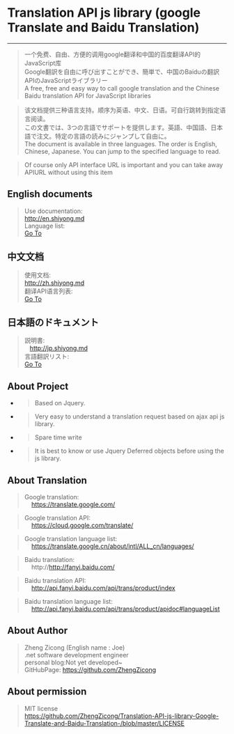 # Translation API js library (google Translate and Baidu Translation)

***

>  一个免费、自由、方便的调用google翻译和中国的百度翻译API的JavaScript库
<br/> Google翻訳を自由に呼び出すことができ、簡単で、中国のBaiduの翻訳APIのJavaScriptライブラリー
<br/> A free, free and easy way to call google translation and the Chinese Baidu translation API for JavaScript libraries

> 该文档提供三种语言支持。顺序为英语、中文、日语。可自行跳转到指定语言阅读。
<br/> この文書では、3つの言語でサポートを提供します。英語、中国語、日本語で注文。特定の言語の読みにジャンプして自由に。
<br/> The document is available in three languages. The order is English, Chinese, Japanese. You can jump to the specified language to read.

>Of course only API interface URL is important and you can take away APIURL without using this item

## English documents
> Use documentation: 
<br/>http://en.shiyong.md <br/>
> Language list:
<br/>[Go To](https://github.com/ZhengZicong/Translation-API-js-library-Google-Translate-and-Baidu-Translation/blob/master/docs/English/Translate%20Language%20List.md)

## 中文文档
> 使用文档: 
<br/>http://zh.shiyong.md <br/>
> 翻译API语言列表:
<br/>[Go To](https://github.com/ZhengZicong/Translation-API-js-library-Google-Translate-and-Baidu-Translation/blob/master/docs/Chinese/%E7%BF%BB%E8%AF%91%E8%AF%AD%E8%A8%80%E5%88%97%E8%A1%A8.md)

## 日本語のドキュメント
> 説明書:
<br/>&nbsp;&nbsp;&nbsp;http://jp.shiyong.md <br/>
> 言語翻訳リスト:
<br/>[Go To](https://github.com/ZhengZicong/Translation-API-js-library-Google-Translate-and-Baidu-Translation/blob/master/docs/Japanese/%E8%A8%80%E8%AA%9E%E7%BF%BB%E8%A8%B3%E3%83%AA%E3%82%B9%E3%83%88.md)

## About Project
* > Based on Jquery.
* > Very easy to understand a translation request based on ajax api js library.
* > Spare time write
* > It is best to know or use Jquery Deferred objects before using the js library.

## About Translation
> Google translation:
    <br/>&nbsp;&nbsp;&nbsp;&nbsp;https://translate.google.com/
    
> Google translation API<Official charges>:
    <br/>&nbsp;&nbsp;&nbsp;&nbsp;https://cloud.google.com/translate/
    
> Google translation language list:
    <br/>&nbsp;&nbsp;&nbsp;&nbsp;https://translate.google.cn/about/intl/ALL_cn/languages/
    
> Baidu translation:
    <br/>&nbsp;&nbsp;&nbsp;&nbsp;http://http://fanyi.baidu.com/
    
> Baidu translation API<Free limit>:
    <br/>&nbsp;&nbsp;&nbsp;&nbsp;http://api.fanyi.baidu.com/api/trans/product/index
    
> Baidu translation language list:
    <br/>&nbsp;&nbsp;&nbsp;&nbsp;http://api.fanyi.baidu.com/api/trans/product/apidoc#languageList
    

## About Author
> Zheng Zicong (English name : Joe)
<br/> .net software development engineer
<br/> personal blog:Not yet developed~
<br/> GitHubPage: https://github.com/ZhengZicong

## About permission
> MIT license
<br/> https://github.com/ZhengZicong/Translation-API-js-library-Google-Translate-and-Baidu-Translation-/blob/master/LICENSE

